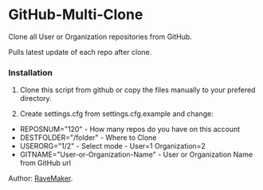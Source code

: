 GitHub-Multi-Clone
==================

Clone all User or Organization repositories from GitHub.

Pulls latest update of each repo after clone.

### Installation

1. Clone this script from github or copy the files manually to your prefered directory.

2. Create settings.cfg from settings.cfg.example and change:

- REPOSNUM="120" - How many repos do you have on this account
- DESTFOLDER="/folder" - Where to Clone
- USERORG="1/2" - Select mode - User=1 Organization=2
- GITNAME="User-or-Organization-Name" - User or Organization Name from GitHub url


Author: [RaveMaker][RaveMaker].

[RaveMaker]: http://ravemaker.net
